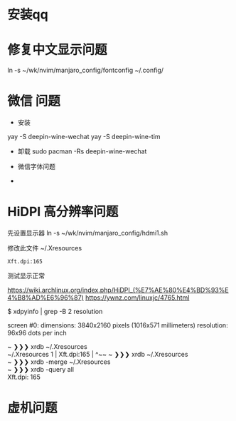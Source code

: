 # 安装qq



# 修复中文显示问题
ln -s ~/wk/nvim/manjaro_config/fontconfig  ~/.config/



# 微信 问题  

- 安装

yay -S deepin-wine-wechat
yay -S deepin-wine-tim

- 卸载
sudo pacman -Rs  deepin-wine-wechat

- 微信字体问题
-

# HiDPI 高分辨率问题

先设置显示器
ln -s ~/wk/nvim/manjaro_config/hdmi1.sh 

修改此文件
~/.Xresources
```
Xft.dpi:165

```
测试显示正常


https://wiki.archlinux.org/index.php/HiDPI_(%E7%AE%80%E4%BD%93%E4%B8%AD%E6%96%87)
https://ywnz.com/linuxjc/4765.html

$ xdpyinfo | grep -B 2 resolution

screen #0:
  dimensions:    3840x2160 pixels (1016x571 millimeters)
  resolution:    96x96 dots per inch

~ ❯❯❯ xrdb  ~/.Xresources                                                   
~/.Xresources
    1 | Xft.dpi:165
      |  ^~~
~ ❯❯❯ xrdb  ~/.Xresources                                                   
~ ❯❯❯ xrdb -merge  ~/.Xresources                                            
~ ❯❯❯ xrdb  -query   all                                                    
Xft.dpi:	165

# 虚机问题

